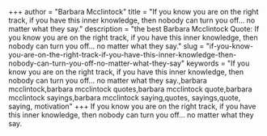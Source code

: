 +++
author = "Barbara Mcclintock"
title = "If you know you are on the right track, if you have this inner knowledge, then nobody can turn you off... no matter what they say."
description = "the best Barbara Mcclintock Quote: If you know you are on the right track, if you have this inner knowledge, then nobody can turn you off... no matter what they say."
slug = "if-you-know-you-are-on-the-right-track-if-you-have-this-inner-knowledge-then-nobody-can-turn-you-off-no-matter-what-they-say"
keywords = "If you know you are on the right track, if you have this inner knowledge, then nobody can turn you off... no matter what they say.,barbara mcclintock,barbara mcclintock quotes,barbara mcclintock quote,barbara mcclintock sayings,barbara mcclintock saying,quotes, sayings,quote, saying, motivation"
+++
If you know you are on the right track, if you have this inner knowledge, then nobody can turn you off... no matter what they say.
